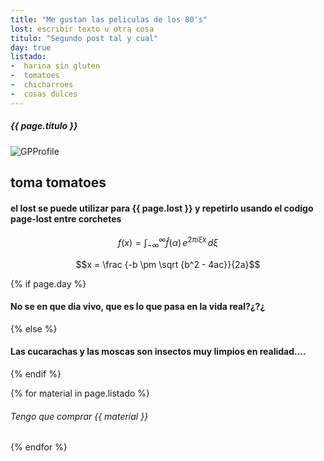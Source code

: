 ```yaml
---
title: "Me gustan las peliculas de los 80's"
lost: escribir texto u otra cosa
titulo: "Segundo post tal y cual"
day: true
listado: 
-  harina sin gluten
-  tomatoes
-  chicharroes
-  cosas dulces
---
```


##### {{ page.titulo }}
![GPProfile](https://cdn.hobbyconsolas.com/sites/navi.axelspringer.es/public/styles/hc_1440x810/public/media/image/2014/02/287120-critica-cazafantasmas.jpg?itok=ban1uzlv)

<h2>toma tomatoes</h2>

#### el lost se puede utilizar para  {{ page.lost }} y repetirlo usando el codigo page-lost entre corchetes

$$f(x) = \int_{-\infty}^\infty \hat f(\alpha)\,e^{2 \pi i \xi x} \,d\xi$$

$$x = \frac {-b \pm \sqrt {b^2 - 4ac}}{2a}$$



{% if page.day %}
#### No se en que dia vivo, que es lo que pasa en la vida real?¿?¿
{% else %}
#### Las cucarachas y las moscas son insectos muy limpios en realidad....
{% endif %}

{% for material in page.listado %}
###### Tengo que comprar {{ material }}
{% endfor %}